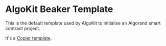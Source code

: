 # AlgoKit Beaker Template

This is the default template used by AlgoKit to initialise an Algorand smart contract project.

It's a [Copier template](https://copier.readthedocs.io/en/stable/).

